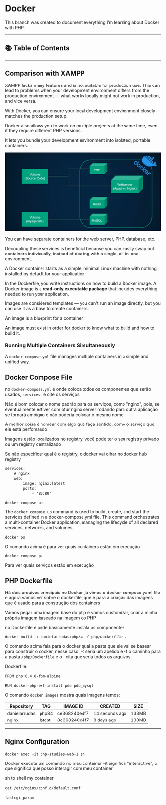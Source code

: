 # Docker

This branch was created to document everything I’m learning about Docker with PHP.

---

## 📚 Table of Contents

---

## Comparison with XAMPP

XAMPP lacks many features and is not suitable for production use. This can lead to problems when your development environment differs from the production environment — what works locally might not work in production, and vice versa.

With Docker, you can ensure your local development environment closely matches the production setup.

Docker also allows you to work on multiple projects at the same time, even if they require different PHP versions.

It lets you bundle your development environment into isolated, portable containers.

![alt text](img/image.png)

You can have separate containers for the web server, PHP, database, etc.

Decoupling these services is beneficial because you can easily swap out containers individually, instead of dealing with a single, all-in-one environment.

A Docker container starts as a simple, minimal Linux machine with nothing installed by default for your application.

In the Dockerfile, you write instructions on how to build a Docker image. A Docker image is a **read-only executable package** that includes everything needed to run your application.

Images are considered templates — you can't run an image directly, but you can use it as a base to create containers.

An image is a blueprint for a container.

An image must exist in order for docker to know what to build and how to build it.

### Running Multiple Containers Simultaneously

A `docker-compose.yml` file manages multiple containers in a simple and unified way.

## Docker Compose File

no `docker-compose.yml` é onde coloca todos os componentes que serão usados, `services:` e cite os serviços

Não é bom colocar o nome padrão para os serviços, como "nginx", pois, se eventualmente estiver com otur nginx server rodando para outra aplicação se tornará ambíguo e não poderia colocar o mesmo nome.

A melhor coisa é nomear com algo que faça sentido, como o serviço que ele está perfomando 

Imagens estão localizados no registry, você pode ter o seu registry privado ou um registry centralizado

Se não especificar qual é o registry, o docker vai olhar no docker hub registry

```docker
services:
    # nginx
    web:
        image: nginx:latest
        ports:
            - '80:80'
```

```docker
docker compose up
```

The `docker compose up` command is used to build, create, and start the services defined in a docker-compose.yml file. This command orchestrates a multi-container Docker application, managing the lifecycle of all declared services, networks, and volumes.

```docker
docker ps
```

O comando acima é para ver quais containers estão em execução

```docker
docker compose ps
```

Para ver quais serviços estão em execução

## PHP Dockerfile

Há dois arquivos principais no Docker, já vimos o docker-compose.yaml file e agora vamos ver sobre o dockerfile, que é para a criação das imagens que é usado para a construção dos containers

Vamos pegar uma imagem base do php e vamos customizar, criar a minha própria imagem baseado na imagem do PHP

no Dockerfile é onde basicamente instala os componentes

```docker
docker build -t danielarrudas:php84 -f php/Dockerfile .
```

O comando acima fala para o docker qual a pasta que ele vai se basear para construir o docker, nesse caso, -t seria um apelido e -f o caminho para a pasta `/php/Dockerfile` e o . cita que seria todos os arquivos.

Dockerfile:
```docker
FROM php:8.4.8-fpm-alpine

RUN docker-php-ext-install pdo pdo_mysql
```
O comando `docker images` mostra quais imagens temos:


| Repository | TAG | IMAGE ID | CREATED | SIZE |
| ---------- | --- | -------- | ------- | ---- |
| danielarrudas | php84 | ce368240e4f7 | 14 seconds ago | 133MB |
| nginx | latest | 8e368240e4f7 | 8 days ago | 133MB |

---

## Nginx Configuration

`docker exec -it php-studies-web-1 sh`

Docker executa um comando no meu container
-it significa "interactive", o que significa que posso interagir com meu container

sh to shell my container

`cat /etc/nginx/conf.d/default.conf `

`fastcgi_param`